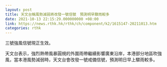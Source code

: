 ```yaml
---
layout: post
title: 天文台稱風勢減弱將改發一號信號　預測明早驟雨較多
date: 2021-10-13 22:15:29.000000000 +08:00
link: https://news.rthk.hk/rthk/ch/component/k2/1615147-20211013.htm
categories: rthk
---
```


三號強風信號現正生效。

天文台表示，強烈熱帶風暴圓規的外圍雨帶繼續影響廣東沿岸，本港部分地區吹強風，當本港風勢減弱時，天文台會改發一號戒備信號，預測明日早上驟雨較多。
